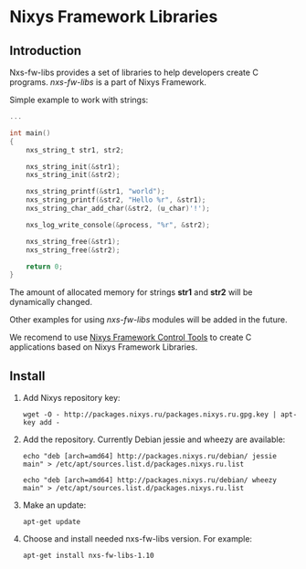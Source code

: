 # Nixys Framework Libraries

## Introduction

Nxs-fw-libs provides a set of libraries to help developers create C programs. *nxs-fw-libs* is a part of Nixys Framework.

Simple example to work with strings:

```c
...

int main()
{
	nxs_string_t str1, str2;

	nxs_string_init(&str1);
	nxs_string_init(&str2);

	nxs_string_printf(&str1, "world");
	nxs_string_printf(&str2, "Hello %r", &str1);
	nxs_string_char_add_char(&str2, (u_char)'!');

	nxs_log_write_console(&process, "%r", &str2);

	nxs_string_free(&str1);
	nxs_string_free(&str2);

	return 0;
}
```

The amount of allocated memory for strings **str1** and **str2** will be dynamically changed.

Other examples for using *nxs-fw-libs* modules will be added in the future.

We recomend to use [Nixys Framework Control Tools](https://github.com/nixys/nxs-fw-ctl) to create C applications based on Nixys Framework Libraries.

## Install

1.  Add Nixys repository key:

    ```
    wget -O - http://packages.nixys.ru/packages.nixys.ru.gpg.key | apt-key add -
    ```

2.  Add the repository. Currently Debian jessie and wheezy are available:

    ```
    echo "deb [arch=amd64] http://packages.nixys.ru/debian/ jessie main" > /etc/apt/sources.list.d/packages.nixys.ru.list
    ```

    ```
    echo "deb [arch=amd64] http://packages.nixys.ru/debian/ wheezy main" > /etc/apt/sources.list.d/packages.nixys.ru.list
    ```

3.  Make an update:

    ```
    apt-get update
    ```

4.  Choose and install needed nxs-fw-libs version. For example:

    ```
    apt-get install nxs-fw-libs-1.10
    ```
